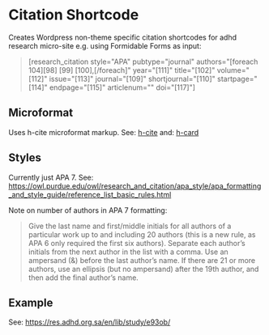 # Citation Shortcode
Creates Wordpress non-theme specific citation shortcodes for adhd research micro-site
 e.g. using Formidable Forms as input:
 > [research_citation style="APA" pubtype="journal" authors="[foreach 104][98] [99] [100],[/foreach]" year="[111]" title="[102]" volume="[112]" issue="[113]" journal="[109]" shortjournal="[110]" startpage="[114]" endpage="[115]" articlenum="" doi="[117]"]

## Microformat
 Uses h-cite microformat markup. See: [h-cite](https://microformats.org/wiki/h-cite) and: [h-card](https://microformats.org/wiki/h-card)
 
## Styles
Currently just APA 7.
 See: https://owl.purdue.edu/owl/research_and_citation/apa_style/apa_formatting_and_style_guide/reference_list_basic_rules.html

Note on number of authors in APA 7 formatting:
> Give the last name and first/middle initials for all authors of a particular work up to and including 20 authors (this is a new rule, as APA 6 only required the first six authors). Separate each author’s initials from the next  author in the list with a comma. Use an ampersand (&) before the last author’s name. If there are 21 or more authors, use an ellipsis (but no ampersand) after the 19th author, and then add the final author’s name.

## Example
See: https://res.adhd.org.sa/en/lib/study/e93ob/
